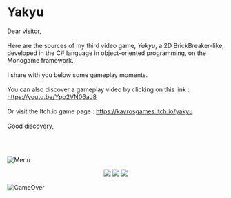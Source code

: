 # Yakyu
 
Dear visitor,   
<br/>
Here are the sources of my third video game, *Yakyu*, a 2D BrickBreaker-like, developed in the C# language in object-oriented programming, on the Monogame framework.  
<br/>
I share with you below some gameplay moments.  
<br/>
You can also discover a gameplay video by clicking on this link : https://youtu.be/Ypo2VN06aJ8   
<br/>
Or visit the Itch.io game page : https://kayrosgames.itch.io/yakyu  
<br/>
Good discovery,  

<br/>

<br/>

![Menu](https://img.itch.zone/aW1hZ2UvMTQxODcyMy84MzA4MTA5LnBuZw==/original/Js27K7.png)

<p align="center">
  <img src="https://img.itch.zone/aW1hZ2UvMTQxODcyMy84MzA4MTE2LmdpZg==/original/cI91%2BX.gif" />
  <img src="https://img.itch.zone/aW1hZ2UvMTQxODcyMy84MzA4MTE3LmdpZg==/original/QArEsr.gif" />
  <img src="https://img.itch.zone/aW1hZ2UvMTQxODcyMy84MzA4MTE4LmdpZg==/original/k6%2BRe6.gif" />
</p>

![GameOver](https://img.itch.zone/aW1hZ2UvMTQxODcyMy84MzA4MTIxLnBuZw==/original/ZcjZDH.png)
